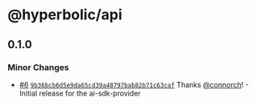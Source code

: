 # @hyperbolic/api

## 0.1.0

### Minor Changes

- [#6](https://github.com/HyperbolicLabs/hyperbolic-ts/pull/6) [`9b36bcb6d5e9da65cd39a48797bab82b71c63caf`](https://github.com/HyperbolicLabs/hyperbolic-ts/commit/9b36bcb6d5e9da65cd39a48797bab82b71c63caf) Thanks [@connorch](https://github.com/connorch)! - Initial release for the ai-sdk-provider
